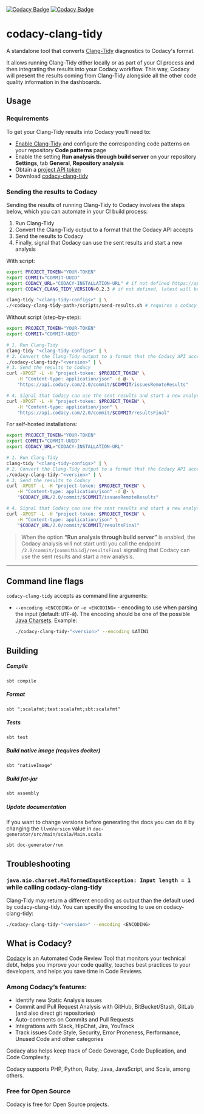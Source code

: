 [![Codacy Badge](https://api.codacy.com/project/badge/Grade/925c0ee779c34261b7d1c2935ca95ae5)](https://www.codacy.com/gh/codacy/codacy-clang-tidy?utm_source=github.com&utm_medium=referral&utm_content=codacy/codacy-clang-tidy&utm_campaign=Badge_Grade)
[![Codacy Badge](https://api.codacy.com/project/badge/Coverage/925c0ee779c34261b7d1c2935ca95ae5)](https://www.codacy.com/gh/codacy/codacy-clang-tidy?utm_source=github.com&utm_medium=referral&utm_content=codacy/codacy-clang-tidy&utm_campaign=Badge_Coverage)

# codacy-clang-tidy

A standalone tool that converts [Clang-Tidy](https://clang.llvm.org/extra/clang-tidy/)
diagnostics to Codacy's format.

It allows running Clang-Tidy either locally or as part of your CI process and then integrating the results into your Codacy workflow. This way, Codacy will present the results coming from Clang-Tidy alongside all the other code quality information in the dashboards.

## Usage

### Requirements

To get your Clang-Tidy results into Codacy you'll need to:

-   [Enable Clang-Tidy](https://docs.codacy.com/repositories-configure/configuring-code-patterns/) and configure the corresponding code patterns on your repository **Code patterns** page
-   Enable the setting **Run analysis through build server** on your repository **Settings**, tab **General**, **Repository analysis**
-   Obtain a [project API token](https://docs.codacy.com/codacy-api/api-tokens/#project-api-tokens)
-   Download [codacy-clang-tidy](https://github.com/codacy/codacy-clang-tidy/releases)

### Sending the results to Codacy

Sending the results of running Clang-Tidy to Codacy involves the steps below, which you can automate in your CI build process:

1.  Run Clang-Tidy
2.  Convert the Clang-Tidy output to a format that the Codacy API accepts
3.  Send the results to Codacy
4.  Finally, signal that Codacy can use the sent results and start a new analysis

With script:

```bash
export PROJECT_TOKEN="YOUR-TOKEN"
export COMMIT="COMMIT-UUID"
export CODACY_URL="CODACY-INSTALLATION-URL" # if not defined https://api.codacy.com will be used
export CODACY_CLANG_TIDY_VERSION=0.2.3 # if not defined, latest will be used

clang-tidy "<clang-tidy-configs>" | \
./<codacy-clang-tidy-path>/scripts/send-results.sh # requires a codacy-clang-tidy-"<version>" in the current directory
```

Without script (step-by-step):

```bash
export PROJECT_TOKEN="YOUR-TOKEN"
export COMMIT="COMMIT-UUID"

# 1. Run Clang-Tidy
clang-tidy "<clang-tidy-configs>" | \
# 2. Convert the Clang-Tidy output to a format that the Codacy API accepts
./codacy-clang-tidy-"<version>" | \
# 3. Send the results to Codacy
curl -XPOST -L -H "project-token: $PROJECT_TOKEN" \
    -H "Content-type: application/json" -d @- \
    "https://api.codacy.com/2.0/commit/$COMMIT/issuesRemoteResults"

# 4. Signal that Codacy can use the sent results and start a new analysis
curl -XPOST -L -H "project-token: $PROJECT_TOKEN" \
	-H "Content-type: application/json" \
	"https://api.codacy.com/2.0/commit/$COMMIT/resultsFinal"
```

For self-hosted installations:

```bash
export PROJECT_TOKEN="YOUR-TOKEN"
export COMMIT="COMMIT-UUID"
export CODACY_URL="CODACY-INSTALLATION-URL"

# 1. Run Clang-Tidy
clang-tidy "<clang-tidy-configs>" | \
# 2. Convert the Clang-Tidy output to a format that the Codacy API accepts
./codacy-clang-tidy-"<version>" | \
# 3. Send the results to Codacy
curl -XPOST -L -H "project-token: $PROJECT_TOKEN" \
    -H "Content-type: application/json" -d @- \
    "$CODACY_URL/2.0/commit/$COMMIT/issuesRemoteResults"

# 4. Signal that Codacy can use the sent results and start a new analysis
curl -XPOST -L -H "project-token: $PROJECT_TOKEN" \
	-H "Content-type: application/json" \
	"$CODACY_URL/2.0/commit/$COMMIT/resultsFinal"
```

> When the option **“Run analysis through build server”** is enabled, the Codacy analysis will not start until you call the endpoint `/2.0/commit/{commitUuid}/resultsFinal` signalling that Codacy can use the sent results and start a new analysis.

* * *

## Command line flags

`codacy-clang-tidy` accepts as command line arguments:

-   `--encoding <ENCODING>` or `-e <ENCODING>` - encoding to use when parsing the input (default: `UTF-8`). The encoding should be one of the possible [Java Charsets](https://docs.oracle.com/javase/8/docs/api/java/nio/charset/Charset.html#java.nio.charset.Charset).
    Example: 

    ```bash
    ./codacy-clang-tidy-"<version>" --encoding LATIN1
    ```

## Building

##### Compile

`sbt compile`

##### Format

`sbt ";scalafmt;test:scalafmt;sbt:scalafmt"`

##### Tests

`sbt test`

##### Build native image (requires docker)

`sbt "nativeImage"`

##### Build fat-jar

`sbt assembly`

##### Update documentation

If you want to change versions before generating the docs you can do it by
changing the `llvmVersion` value in `doc-generator/src/main/scala/Main.scala`

`sbt doc-generator/run`

## Troubleshooting

### `java.nio.charset.MalformedInputException: Input length = 1` while calling codacy-clang-tidy

Clang-Tidy may return a different encoding as output than the default used by codacy-clang-tidy. You can specify the encoding to use on codacy-clang-tidy:

```bash
./codacy-clang-tidy-"<version>" --encoding <ENCODING>
```

## What is Codacy?

[Codacy](https://www.codacy.com/) is an Automated Code Review Tool that monitors your technical debt, helps you improve your code quality, teaches best practices to your developers, and helps you save time in Code Reviews.

### Among Codacy’s features:

-   Identify new Static Analysis issues
-   Commit and Pull Request Analysis with GitHub, BitBucket/Stash, GitLab (and also direct git repositories)
-   Auto-comments on Commits and Pull Requests
-   Integrations with Slack, HipChat, Jira, YouTrack
-   Track issues Code Style, Security, Error Proneness, Performance, Unused Code and other categories

Codacy also helps keep track of Code Coverage, Code Duplication, and Code Complexity.

Codacy supports PHP, Python, Ruby, Java, JavaScript, and Scala, among others.

### Free for Open Source

Codacy is free for Open Source projects.
